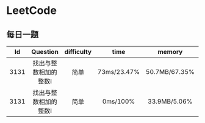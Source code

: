 <!--
 * @Author: LiQingCode 2535735432@qq.com
 * @Date: 2024-08-08 15:06:32
 * @LastEditors: LiQingCode 2535735432@qq.com
 * @LastEditTime: 2024-08-08 16:07:24
 * @FilePath: \code\LeetCode\README.md
 * @Description: 
 * 
 * Copyright (c) 2024 by LiQingCode, All Rights Reserved. 
-->
# LeetCode
## 每日一题

|Id|Question|difficulty|time|memory|language|
|:--:|:--:|:--:|:--:|:--:|:--:|
|3131|找出与整数相加的整数Ⅰ|简单|73ms/23.47%|50.7MB/67.35%|javascript|
|3131|找出与整数相加的整数Ⅰ|简单|0ms/100%|33.9MB/5.06%|C++|
